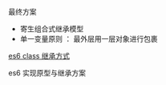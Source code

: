 
最终方案

+ 寄生组合式继承模型
+ 单一变量原则 ： 最外层用一层对象进行包裹


[es6 class 继承方式](https://coryrylan.com/blog/javascript-es6-class-syntax)


es6 实现原型与继承方案
